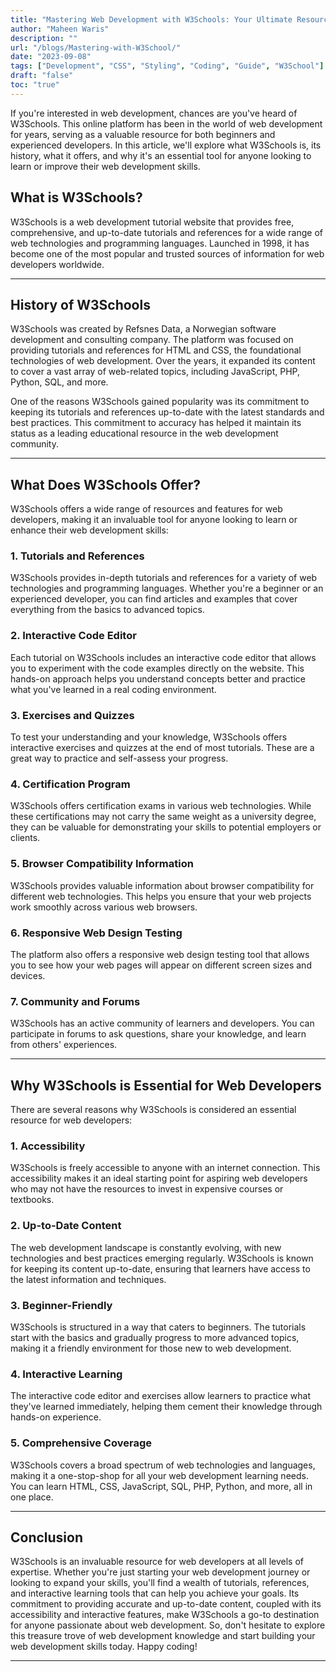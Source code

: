 ```yaml
---
title: "Mastering Web Development with W3Schools: Your Ultimate Resource"
author: "Maheen Waris"
description: ""
url: "/blogs/Mastering-with-W3School/"
date: "2023-09-08"
tags: ["Development", "CSS", "Styling", "Coding", "Guide", "W3School"]
draft: "false"
toc: "true"
---
```


If you're interested in web development, chances are you've heard of W3Schools. This online platform has been in the world of web development for years, serving as a valuable resource for both beginners and experienced developers. In this article, we'll explore what W3Schools is, its history, what it offers, and why it's an essential tool for anyone looking to learn or improve their web development skills.

## **What is W3Schools?**

W3Schools is a web development tutorial website that provides free, comprehensive, and up-to-date tutorials and references for a wide range of web technologies and programming languages. Launched in 1998, it has become one of the most popular and trusted sources of information for web developers worldwide.

<hr>

## **History of W3Schools**

W3Schools was created by Refsnes Data, a Norwegian software development and consulting company. The platform was focused on providing tutorials and references for HTML and CSS, the foundational technologies of web development. Over the years, it expanded its content to cover a vast array of web-related topics, including JavaScript, PHP, Python, SQL, and more.

One of the reasons W3Schools gained popularity was its commitment to keeping its tutorials and references up-to-date with the latest standards and best practices. This commitment to accuracy has helped it maintain its status as a leading educational resource in the web development community.

<hr>

## **What Does W3Schools Offer?**

W3Schools offers a wide range of resources and features for web developers, making it an invaluable tool for anyone looking to learn or enhance their web development skills:

### 1. **Tutorials and References**

W3Schools provides in-depth tutorials and references for a variety of web technologies and programming languages. Whether you're a beginner or an experienced developer, you can find articles and examples that cover everything from the basics to advanced topics.

### 2. **Interactive Code Editor**

Each tutorial on W3Schools includes an interactive code editor that allows you to experiment with the code examples directly on the website. This hands-on approach helps you understand concepts better and practice what you've learned in a real coding environment.

### 3. **Exercises and Quizzes**

To test your understanding and your knowledge, W3Schools offers interactive exercises and quizzes at the end of most tutorials. These are a great way to practice and self-assess your progress.

### 4. **Certification Program**

W3Schools offers certification exams in various web technologies. While these certifications may not carry the same weight as a university degree, they can be valuable for demonstrating your skills to potential employers or clients.

### 5. **Browser Compatibility Information**

W3Schools provides valuable information about browser compatibility for different web technologies. This helps you ensure that your web projects work smoothly across various web browsers.

### 6. **Responsive Web Design Testing**

The platform also offers a responsive web design testing tool that allows you to see how your web pages will appear on different screen sizes and devices.

### 7. **Community and Forums**

W3Schools has an active community of learners and developers. You can participate in forums to ask questions, share your knowledge, and learn from others' experiences.

<hr>

## **Why W3Schools is Essential for Web Developers**

There are several reasons why W3Schools is considered an essential resource for web developers:

### 1. **Accessibility**

W3Schools is freely accessible to anyone with an internet connection. This accessibility makes it an ideal starting point for aspiring web developers who may not have the resources to invest in expensive courses or textbooks.

### 2. **Up-to-Date Content**

The web development landscape is constantly evolving, with new technologies and best practices emerging regularly. W3Schools is known for keeping its content up-to-date, ensuring that learners have access to the latest information and techniques.

### 3. **Beginner-Friendly**

W3Schools is structured in a way that caters to beginners. The tutorials start with the basics and gradually progress to more advanced topics, making it a friendly environment for those new to web development.

### 4. **Interactive Learning**

The interactive code editor and exercises allow learners to practice what they've learned immediately, helping them cement their knowledge through hands-on experience.

### 5. **Comprehensive Coverage**

W3Schools covers a broad spectrum of web technologies and languages, making it a one-stop-shop for all your web development learning needs. You can learn HTML, CSS, JavaScript, SQL, PHP, Python, and more, all in one place.

<hr>

## **Conclusion**

W3Schools is an invaluable resource for web developers at all levels of expertise. Whether you're just starting your web development journey or looking to expand your skills, you'll find a wealth of tutorials, references, and interactive learning tools that can help you achieve your goals. Its commitment to providing accurate and up-to-date content, coupled with its accessibility and interactive features, make W3Schools a go-to destination for anyone passionate about web development. So, don't hesitate to explore this treasure trove of web development knowledge and start building your web development skills today. Happy coding!

---

